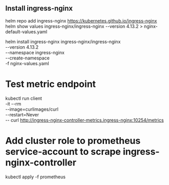 ## Install ingress-nginx
helm repo add ingress-nginx https://kubernetes.github.io/ingress-nginx
helm show values ingress-nginx/ingress-nginx --version 4.13.2 > nginx-default-values.yaml

helm install ingress-nginx ingress-nginx/ingress-nginx \
    --version 4.13.2 \
    --namespace ingress-nginx \
    --create-namespace \
    -f nginx-values.yaml

# Test metric endpoint
kubectl run client \
    -it --rm \
    --image=curlimages/curl \
    --restart=Never \
    -- curl http://ingress-nginx-controller-metrics.ingress-nginx:10254/metrics

# Add cluster role to prometheus service-account to scrape ingress-nginx-controller
kubectl apply -f prometheus